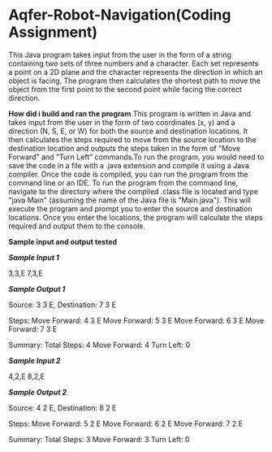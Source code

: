 # Aqfer-Robot-Navigation(Coding Assignment)
This Java program takes input from the user in the form of a string containing two sets of three numbers and a character. Each set represents a point on a 2D plane and the character represents the direction in which an object is facing. The program then calculates the shortest path to move the object from the first point to the second point while facing the correct direction.

**How did i build and ran the program**
This program is written in Java and takes input from the user in the form of two coordinates (x, y) and a direction (N, S, E, or W) for both the source and destination locations. It then calculates the steps required to move from the source location to the destination location and outputs the steps taken in the form of "Move Forward" and "Turn Left" commands.To run the program, you would need to save the code in a file with a .java extension and compile it using a Java compiler. Once the code is compiled, you can run the program from the command line or an IDE. To run the program from the command line, navigate to the directory where the compiled .class file is located and type "java Main" (assuming the name of the Java file is "Main.java"). This will execute the program and prompt you to enter the source and destination locations. Once you enter the locations, the program will calculate the steps required and output them to the console.

**Sample input and output tested**

**_Sample Input 1_**
 
 3,3,E 7,3,E
 
 
**_Sample Output 1_**

Source: 3 3 E, Destination: 7 3 E

Steps:
Move Forward: 4 3 E
Move Forward: 5 3 E
Move Forward: 6 3 E
Move Forward: 7 3 E


Summary:
Total Steps:   4
Move Forward:  4
Turn Left:     0

**_Sample Input 2_**

4,2,E 8,2,E

**_Sample Output 2_**

Source: 4 2 E, Destination: 8 2 E

Steps:
Move Forward: 5 2 E
Move Forward: 6 2 E
Move Forward: 7 2 E


Summary:
Total Steps:   3
Move Forward:  3
Turn Left:     0

